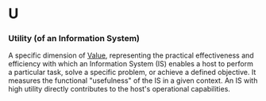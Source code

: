 # U

### Utility (of an Information System)
A specific dimension of [Value](V.md#value-of-an-information-system), representing the practical effectiveness and efficiency with which an Information System (IS) enables a host to perform a particular task, solve a specific problem, or achieve a defined objective. It measures the functional "usefulness" of the IS in a given context. An IS with high utility directly contributes to the host's operational capabilities.
